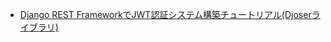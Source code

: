 - [Django REST FrameworkでJWT認証システム構築チュートリアル(Djoserライブラリ)](https://www.youtube.com/watch?v=pPvPX8kXh7w)
